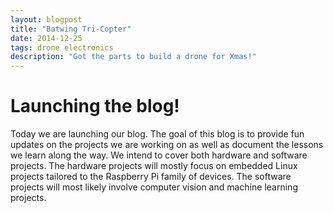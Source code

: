```yaml
---
layout: blogpost
title: "Batwing Tri-Copter"
date: 2014-12-25
tags: drone electronics
description: "Got the parts to build a drone for Xmas!"
---
```


# Launching the blog!

Today we are launching our blog. The goal of this blog is to provide fun updates on the projects we are working on as well as document the lessons we learn along the way. We intend to cover both hardware and software projects. The hardware projects will mostly focus on embedded Linux projects tailored to the Raspberry Pi family of devices. The software projects will most likely involve computer vision and machine learning projects.
